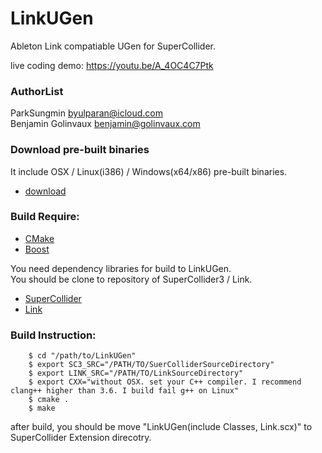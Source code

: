 # LinkUGen
Ableton Link compatiable UGen for SuperCollider.  

live coding demo: <https://youtu.be/A_4OC4C7Ptk>  

### AuthorList
ParkSungmin <byulparan@icloud.com>  
Benjamin Golinvaux <benjamin@golinvaux.com>  

### Download pre-built binaries

It include OSX / Linux(i386) / Windows(x64/x86) pre-built binaries.

- [download](https://dl.dropboxusercontent.com/u/23310809/LinkUGen.zip)

### Build Require:

- [CMake](https://cmake.org)
- [Boost](http://www.boost.org)

You need dependency libraries for build to LinkUGen.  
You should be clone to repository of SuperCollider3 / Link.  

- [SuperCollider](https://github.com/supercollider/supercollider)
- [Link](https://github.com/Ableton/link)

### Build Instruction:

```{.bash}    
    $ cd "/path/to/LinkUGen"
    $ export SC3_SRC="/PATH/TO/SuerColliderSourceDirectory"
    $ export LINK_SRC="/PATH/TO/LinkSourceDirectory"
	$ export CXX="without OSX. set your C++ compiler. I recommend clang++ higher than 3.6. I build fail g++ on Linux"
    $ cmake .
	$ make
```

after build, you should be move "LinkUGen(include Classes, Link.scx)" to SuperCollider Extension direcotry.
